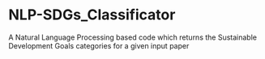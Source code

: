 # NLP-SDGs_Classificator
A Natural Language Processing based code which returns the Sustainable Development Goals categories for a given input paper
